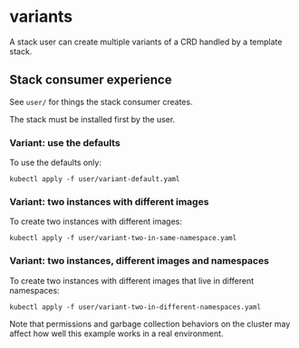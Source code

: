 # variants

A stack user can create multiple variants of a CRD handled by a template
stack.

## Stack consumer experience

See `user/` for things the stack consumer creates.

The stack must be installed first by the user.

### Variant: use the defaults

To use the defaults only:

```
kubectl apply -f user/variant-default.yaml
```

### Variant: two instances with different images

To create two instances with different images:

```
kubectl apply -f user/variant-two-in-same-namespace.yaml
```

### Variant: two instances, different images and namespaces

To create two instances with different images that live in different
namespaces:

```
kubectl apply -f user/variant-two-in-different-namespaces.yaml
```

Note that permissions and garbage collection behaviors on the cluster
may affect how well this example works in a real environment.
